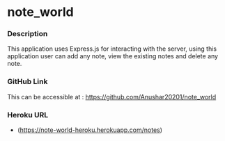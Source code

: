# note_world

### Description
This application uses Express.js for interacting with the server, using this application user can add any note, view the existing notes and delete any note. 

### GitHub Link
This can be accessible at : https://github.com/Anushar20201/note_world

### Heroku URL
 - (https://note-world-heroku.herokuapp.com/notes)